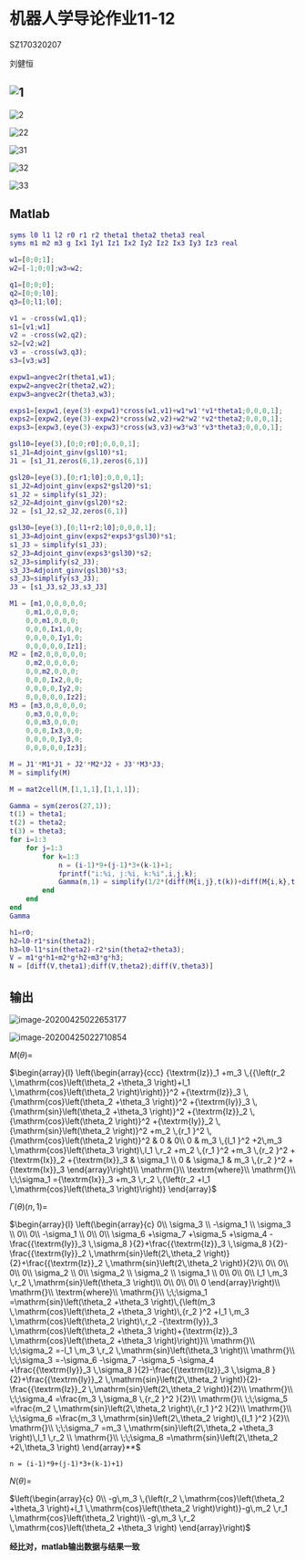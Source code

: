 # 机器人学导论作业11-12

SZ170320207

刘健恒

## ![1](SZ170320207-刘健恒-作业11-12.assets/1.png)

![2](SZ170320207-刘健恒-作业11-12.assets/2.png)

![22](SZ170320207-刘健恒-作业11-12.assets/22.png)

![31](SZ170320207-刘健恒-作业11-12.assets/31.png)

![32](SZ170320207-刘健恒-作业11-12.assets/32.png)

![33](SZ170320207-刘健恒-作业11-12.assets/33.png)

## **Matlab**

```matlab
syms l0 l1 l2 r0 r1 r2 theta1 theta2 theta3 real
syms m1 m2 m3 g Ix1 Iy1 Iz1 Ix2 Iy2 Iz2 Ix3 Iy3 Iz3 real

w1=[0;0;1];
w2=[-1;0;0];w3=w2;

q1=[0;0;0];
q2=[0;0;l0];
q3=[0;l1;l0];

v1 = -cross(w1,q1);
s1=[v1;w1]
v2 = -cross(w2,q2);
s2=[v2;w2]
v3 = -cross(w3,q3);
s3=[v3;w3]

expw1=angvec2r(theta1,w1);
expw2=angvec2r(theta2,w2);
expw3=angvec2r(theta3,w3);

exps1=[expw1,(eye(3)-expw1)*cross(w1,v1)+w1*w1'*v1*theta1;0,0,0,1];
exps2=[expw2,(eye(3)-expw2)*cross(w2,v2)+w2*w2'*v2*theta2;0,0,0,1];
exps3=[expw3,(eye(3)-expw3)*cross(w3,v3)+w3*w3'*v3*theta3;0,0,0,1];

gsl10=[eye(3),[0;0;r0];0,0,0,1];
s1_J1=Adjoint_ginv(gsl10)*s1;
J1 = [s1_J1,zeros(6,1),zeros(6,1)]

gsl20=[eye(3),[0;r1;l0];0,0,0,1];
s1_J2=Adjoint_ginv(exps2*gsl20)*s1;
s1_J2 = simplify(s1_J2);
s2_J2=Adjoint_ginv(gsl20)*s2;
J2 = [s1_J2,s2_J2,zeros(6,1)]

gsl30=[eye(3),[0;l1+r2;l0];0,0,0,1];
s1_J3=Adjoint_ginv(exps2*exps3*gsl30)*s1;
s1_J3 = simplify(s1_J3);
s2_J3=Adjoint_ginv(exps3*gsl30)*s2;
s2_J3=simplify(s2_J3);
s3_J3=Adjoint_ginv(gsl30)*s3;
s3_J3=simplify(s3_J3);
J3 = [s1_J3,s2_J3,s3_J3]

M1 = [m1,0,0,0,0,0;
    0,m1,0,0,0,0;
    0,0,m1,0,0,0;
    0,0,0,Ix1,0,0;
    0,0,0,0,Iy1,0;
    0,0,0,0,0,Iz1];
M2 = [m2,0,0,0,0,0;
    0,m2,0,0,0,0;
    0,0,m2,0,0,0;
    0,0,0,Ix2,0,0;
    0,0,0,0,Iy2,0;
    0,0,0,0,0,Iz2];
M3 = [m3,0,0,0,0,0;
    0,m3,0,0,0,0;
    0,0,m3,0,0,0;
    0,0,0,Ix3,0,0;
    0,0,0,0,Iy3,0;
    0,0,0,0,0,Iz3];

M = J1'*M1*J1 + J2'*M2*J2 + J3'*M3*J3;
M = simplify(M)

M = mat2cell(M,[1,1,1],[1,1,1]);

Gamma = sym(zeros(27,1));
t(1) = theta1;
t(2) = theta2;
t(3) = theta3;
for i=1:3
    for j=1:3
        for k=1:3
            n = (i-1)*9+(j-1)*3+(k-1)+1;
            fprintf("i:%i, j:%i, k:%i",i,j,k);
            Gamma(n,1) = simplify(1/2*(diff(M{i,j},t(k))+diff(M{i,k},t(j))-diff(M{k,j},t(i))));
        end
    end
end
Gamma

h1=r0;
h2=l0-r1*sin(theta2);
h3=l0-l1*sin(theta2)-r2*sin(theta2+theta3);
V = m1*g*h1+m2*g*h2+m3*g*h3;
N = [diff(V,theta1);diff(V,theta2);diff(V,theta3)]

```

## 输出

![image-20200425022653177](SZ170320207-刘健恒-作业11-12.assets/image-20200425022653177.png)

![image-20200425022710854](SZ170320207-刘健恒-作业11-12.assets/image-20200425022710854.png)

$M(\theta)=$

$\begin{array}{l}
\left(\begin{array}{ccc}
{\textrm{Iz}}_1 +m_3 \,{{\left(r_2 \,\mathrm{cos}\left(\theta_2 +\theta_3 \right)+l_1 \,\mathrm{cos}\left(\theta_2 \right)\right)}}^2 +{\textrm{Iz}}_3 \,{\mathrm{cos}\left(\theta_2 +\theta_3 \right)}^2 +{\textrm{Iy}}_3 \,{\mathrm{sin}\left(\theta_2 +\theta_3 \right)}^2 +{\textrm{Iz}}_2 \,{\mathrm{cos}\left(\theta_2 \right)}^2 +{\textrm{Iy}}_2 \,{\mathrm{sin}\left(\theta_2 \right)}^2 +m_2 \,{r_1 }^2 \,{\mathrm{cos}\left(\theta_2 \right)}^2  & 0 & 0\\
0 & m_3 \,{l_1 }^2 +2\,m_3 \,\mathrm{cos}\left(\theta_3 \right)\,l_1 \,r_2 +m_2 \,{r_1 }^2 +m_3 \,{r_2 }^2 +{\textrm{Ix}}_2 +{\textrm{Ix}}_3  & \sigma_1 \\
0 & \sigma_1  & m_3 \,{r_2 }^2 +{\textrm{Ix}}_3 
\end{array}\right)\\
\mathrm{}\\
\textrm{where}\\
\mathrm{}\\
\;\;\sigma_1 ={\textrm{Ix}}_3 +m_3 \,r_2 \,{\left(r_2 +l_1 \,\mathrm{cos}\left(\theta_3 \right)\right)}
\end{array}$

$\Gamma(\theta)(n,1)=$ 

$\begin{array}{l}
\left(\begin{array}{c}
0\\
\sigma_3 \\
-\sigma_1 \\
\sigma_3 \\
0\\
0\\
-\sigma_1 \\
0\\
0\\
\sigma_6 +\sigma_7 +\sigma_5 +\sigma_4 -\frac{{\textrm{Iy}}_3 \,\sigma_8 }{2}+\frac{{\textrm{Iz}}_3 \,\sigma_8 }{2}-\frac{{\textrm{Iy}}_2 \,\mathrm{sin}\left(2\,\theta_2 \right)}{2}+\frac{{\textrm{Iz}}_2 \,\mathrm{sin}\left(2\,\theta_2 \right)}{2}\\
0\\
0\\
0\\
0\\
\sigma_2 \\
0\\
\sigma_2 \\
\sigma_2 \\
\sigma_1 \\
0\\
0\\
0\\
l_1 \,m_3 \,r_2 \,\mathrm{sin}\left(\theta_3 \right)\\
0\\
0\\
0\\
0
\end{array}\right)\\
\mathrm{}\\
\textrm{where}\\
\mathrm{}\\
\;\;\sigma_1 =\mathrm{sin}\left(\theta_2 +\theta_3 \right)\,{\left(m_3 \,\mathrm{cos}\left(\theta_2 +\theta_3 \right)\,{r_2 }^2 +l_1 \,m_3 \,\mathrm{cos}\left(\theta_2 \right)\,r_2 -{\textrm{Iy}}_3 \,\mathrm{cos}\left(\theta_2 +\theta_3 \right)+{\textrm{Iz}}_3 \,\mathrm{cos}\left(\theta_2 +\theta_3 \right)\right)}\\
\mathrm{}\\
\;\;\sigma_2 =-l_1 \,m_3 \,r_2 \,\mathrm{sin}\left(\theta_3 \right)\\
\mathrm{}\\
\;\;\sigma_3 =-\sigma_6 -\sigma_7 -\sigma_5 -\sigma_4 +\frac{{\textrm{Iy}}_3 \,\sigma_8 }{2}-\frac{{\textrm{Iz}}_3 \,\sigma_8 }{2}+\frac{{\textrm{Iy}}_2 \,\mathrm{sin}\left(2\,\theta_2 \right)}{2}-\frac{{\textrm{Iz}}_2 \,\mathrm{sin}\left(2\,\theta_2 \right)}{2}\\
\mathrm{}\\
\;\;\sigma_4 =\frac{m_3 \,\sigma_8 \,{r_2 }^2 }{2}\\
\mathrm{}\\
\;\;\sigma_5 =\frac{m_2 \,\mathrm{sin}\left(2\,\theta_2 \right)\,{r_1 }^2 }{2}\\
\mathrm{}\\
\;\;\sigma_6 =\frac{m_3 \,\mathrm{sin}\left(2\,\theta_2 \right)\,{l_1 }^2 }{2}\\
\mathrm{}\\
\;\;\sigma_7 =m_3 \,\mathrm{sin}\left(2\,\theta_2 +\theta_3 \right)\,l_1 \,r_2 \\
\mathrm{}\\
\;\;\sigma_8 =\mathrm{sin}\left(2\,\theta_2 +2\,\theta_3 \right)
\end{array}**$

`n = (i-1)*9+(j-1)*3+(k-1)+1)`

$N(\theta)=$

$\left(\begin{array}{c}
0\\
-g\,m_3 \,{\left(r_2 \,\mathrm{cos}\left(\theta_2 +\theta_3 \right)+l_1 \,\mathrm{cos}\left(\theta_2 \right)\right)}-g\,m_2 \,r_1 \,\mathrm{cos}\left(\theta_2 \right)\\
-g\,m_3 \,r_2 \,\mathrm{cos}\left(\theta_2 +\theta_3 \right)
\end{array}\right)$

**经比对，matlab输出数据与结果一致**